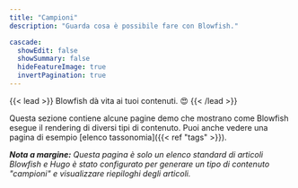 ```yaml
---
title: "Campioni"
description: "Guarda cosa è possibile fare con Blowfish."

cascade:
  showEdit: false
  showSummary: false
  hideFeatureImage: true
  invertPagination: true
---
```

{{< lead >}}
Blowfish dà vita ai tuoi contenuti. :heart_eyes:
{{< /lead >}}

Questa sezione contiene alcune pagine demo che mostrano come Blowfish esegue il rendering di diversi tipi di contenuto. Puoi anche vedere una pagina di esempio [elenco tassonomia]({{< ref "tags" >}}).

_**Nota a margine:** Questa pagina è solo un elenco standard di articoli Blowfish e Hugo è stato configurato per generare un tipo di contenuto "campioni" e visualizzare riepiloghi degli articoli._